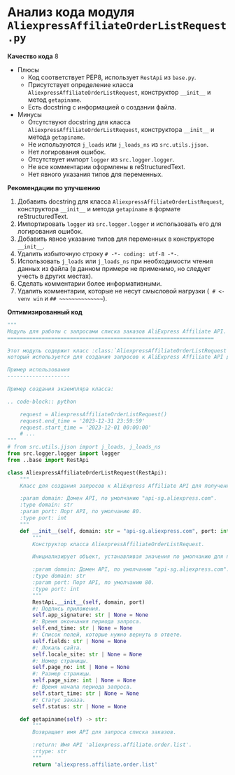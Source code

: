 # Анализ кода модуля `AliexpressAffiliateOrderListRequest.py`

**Качество кода**
8
-  Плюсы
    - Код соответствует PEP8, использует `RestApi` из `base.py`.
    - Присутствует определение класса `AliexpressAffiliateOrderListRequest`, конструктор `__init__` и метод `getapiname`.
    - Есть docstring с информацией о создании файла.
 -  Минусы
    - Отсутствуют docstring для класса `AliexpressAffiliateOrderListRequest`, конструктора `__init__` и метода `getapiname`.
    - Не используются `j_loads` или `j_loads_ns` из `src.utils.jjson`.
    - Нет логирования ошибок.
    - Отсутствует импорт `logger` из `src.logger.logger`.
    - Не все комментарии оформлены в reStructuredText.
    - Нет явного указания типов для переменных.

**Рекомендации по улучшению**
1.  Добавить docstring для класса `AliexpressAffiliateOrderListRequest`, конструктора `__init__` и метода `getapiname` в формате reStructuredText.
2.  Импортировать `logger` из `src.logger.logger` и использовать его для логирования ошибок.
3.  Добавить явное указание типов для переменных в конструкторе `__init__`.
4.  Удалить избыточную строку `# -*- coding: utf-8 -*-`.
5.  Использовать `j_loads` или `j_loads_ns` при необходимости чтения данных из файла (в данном примере не применимо, но следует учесть в других местах).
6.  Сделать комментарии более информативными.
7.  Удалить комментарии, которые не несут смысловой нагрузки (` # <- venv win` и `## ~~~~~~~~~~~~~~`).

**Оптимизированный код**
```python
"""
Модуль для работы с запросами списка заказов AliExpress Affiliate API.
==================================================================

Этот модуль содержит класс :class:`AliexpressAffiliateOrderListRequest`,
который используется для создания запросов к AliExpress Affiliate API для получения списка заказов.

Пример использования
--------------------

Пример создания экземпляра класса:

.. code-block:: python

    request = AliexpressAffiliateOrderListRequest()
    request.end_time = '2023-12-31 23:59:59'
    request.start_time = '2023-12-01 00:00:00'
    # ...
"""
# from src.utils.jjson import j_loads, j_loads_ns
from src.logger.logger import logger
from ..base import RestApi

class AliexpressAffiliateOrderListRequest(RestApi):
    """
    Класс для создания запросов к AliExpress Affiliate API для получения списка заказов.

    :param domain: Домен API, по умолчанию "api-sg.aliexpress.com".
    :type domain: str
    :param port: Порт API, по умолчанию 80.
    :type port: int
    """
    def __init__(self, domain: str = "api-sg.aliexpress.com", port: int = 80):
        """
        Конструктор класса AliexpressAffiliateOrderListRequest.

        Инициализирует объект, устанавливая значения по умолчанию для параметров запроса.

        :param domain: Домен API, по умолчанию "api-sg.aliexpress.com".
        :type domain: str
        :param port: Порт API, по умолчанию 80.
        :type port: int
        """
        RestApi.__init__(self, domain, port)
        #: Подпись приложения.
        self.app_signature: str | None = None
        #: Время окончания периода запроса.
        self.end_time: str | None = None
        #: Список полей, которые нужно вернуть в ответе.
        self.fields: str | None = None
        #: Локаль сайта.
        self.locale_site: str | None = None
        #: Номер страницы.
        self.page_no: int | None = None
        #: Размер страницы.
        self.page_size: int | None = None
        #: Время начала периода запроса.
        self.start_time: str | None = None
        #: Статус заказа.
        self.status: str | None = None

    def getapiname(self) -> str:
        """
        Возвращает имя API для запроса списка заказов.

        :return: Имя API 'aliexpress.affiliate.order.list'.
        :rtype: str
        """
        return 'aliexpress.affiliate.order.list'
```